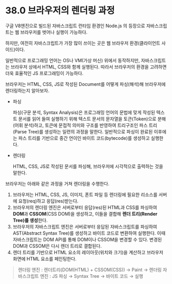# 38.0 브라우저의 렌더링 과정

구글 V8엔진으로 빌드된 자바스크립트 런타임 환경인 Node.js 의 등장으로 자바스크립트는 웹 브라우저를 벗어나 실행이 가능하다.

하지만, 여전히 자바스크립트가 가장 많이 쓰이는 곳은 웹 브라우저 환경(클라이언트 사이드)이다.

일반적으로 프로그래밍 언어는 OS나 VM(가상 머신) 위에서 동작하지만, 자바스크립트는 브라우저 상에서 HTML, CSS와 함께 실행된다. 따라서 브라우저의 환경을 고려하면 더욱 효율적인 JS 프로그래밍이 가능하다.

브라우저는 HTML, CSS, JS로 작성된 Document를 어떻게 파싱(해석)해 브라우저에 렌더링하는지 알아보자.

- 파싱
    
    파싱(구문 분석, Syntax Analysis)은 프로그래밍 언어의 문법에 맞게 작성된 텍스트 문서를 읽어 들여 실행하기 위해 텍스트 문서의 문자열을 토큰(Token)으로 분해(어휘 분석)하고, 토큰에 문접적 의미와 구조를 반영하여 트리구조인 파스 트리(Parse Tree)를 생성하는 일련의 과정을 말한다. 일반적으로 파싱이 완료된 이후에는 파스 트리를 기반으로 중간 언이인 바이트 코드(bytecode)를 생성하고 실행한다.
    
- 렌더링
    
    HTML, CSS, JS로 작성된 문서를 파싱해, 브라우저에 시각적으로 출력하는 것을 말한다.
    

브라우저는 아래와 같은 과정을 거쳐 렌더링을 수행한다.

1. 브라우저는 HTML, CSS, JS, 이미지, 폰트 파일 등 렌더링에 필요한 리소스를 서버에 요청(req)하고 응답(res)받는다.
2. 브라우저의 렌더링 엔진은 서버로부터 응답(res)된 HTML과 CSS를 파싱하여 **DOM**과 **CSSOM**(CSS DOM)을 생성하고, 이들을 결합해 **렌더 트리(Render Tree)를 생성**한다.
3. 브라우저의 자바스크립트 엔진은 서버로부터 응답된 자바스크립트를 파싱하여 AST(Abstract Syntax Tree)를 생성하고 바이트 코드로 변환하여 실행한다. 이때 자바스크립트는 DOM API를 통해 DOM이나 CSSOM을 변경할 수 있다. 변경된 DOM과 CSSOM은 다시 렌더 트리로 결합된다.
4. 렌더 트리를 기반으로 HTML 요소의 레이아웃(위치와 크기)을 계산하고 브라우저 화면에 HTML 요소를 페인팅한다.

> 렌더링 엔진 : 렌더트리(DOM(HTML) + CSSOM(CSS)) → Paint → 렌더링
자바스크립트 엔진 : JS 파싱 → Syntax Tree → 바이트 코드 → 실행
>
